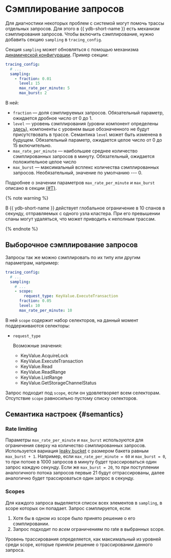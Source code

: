 # Сэмплирование запросов

Для диагностики некоторых проблем с системой могут помочь трассы отдельных запросов. Для этого в {{ ydb-short-name }} есть механизм сэмплирования запросов. Чтобы включить сэмплирование, нужно добавить секцию `sampling` в `tracing_config`.

Секция `sampling` может обновляться с помощью механизма [динамической конфигурации](../../maintenance/manual/dynamic-config.md). Пример секции:

```yaml
tracing_config:
  # ...
  sampling:
    - fraction: 0.01
      level: 15
      max_rate_per_minute: 5
      max_burst: 2
```

В ней:
* `fraction` — доля сэмплируемых запросов. Обязательный параметр, ожидается дробное число от 0 до 1.
* `level` — уровень сэмплирования (уровни компонент определены [здесь](https://github.com/ydb-platform/ydb/blob/7f54b7193ead3595490220034854718679991aaa/ydb/library/wilson_ids/wilson.h)), компоненты с уровнем выше обозначенного не будут присутствовать в трассе. Семантика `level` может быть изменена в будущем. Обязательный параметр, ожидается целое число от 0 до 15 включительно.
* `max_rate_per_minute` — наибольшее среднее количество сэмплированных запросов в минуту. Обязательный, ожидается положительное целое число
* `max_burst` — максимальный всплекс количества сэмплированных запросов. Необязательный, значение по умолчанию --- 0.

Подробнее о значении параметров `max_rate_per_minute` и `max_burst` описано в секции [{#T}](./sampling.md#semantics).

{% note warning %}

В {{ ydb-short-name }} действует глобальное ограничение в 10 спанов в секунду, отправляемых с одного узла кластера. При его превышении спаны могут удаляться, что может приводить к неполным трассам.

{% endnote %}

## Выборочное сэмплирование запросов

Запросы так же можно сэмплировать по их типу или другим параметрам, например:

```yaml
tracing_config:
  # ...
  sampling:
    # ...
    - scope:
        request_type: KeyValue.ExecuteTransaction
      fraction: 0.05
      level: 10
      max_rate_per_minute: 10
```

В ней `scope` содержит набор селекторов, на данный момент поддерживаются селекторы:
* `request_type`
    
    Возможные значения:
    * KeyValue.AcquireLock
    * KeyValue.ExecuteTransaction
    * KeyValue.Read
    * KeyValue.ReadRange
    * KeyValue.ListRange
    * KeyValue.GetStorageChannelStatus

Запрос подходит под `scope`, если он удовлетворяет всем селекторам. Отсутствие `scope` равносильно пустому списку селекторов.

## Семантика настроек {#semantics}

### Rate limiting

Параметры `max_rate_per_minute` и `max_burst` используются для ограничения сверху на количество сэмплированных запросов. Используется вариация [leaky bucket](https://en.wikipedia.org/wiki/Leaky_bucket) с размером бакета равным `max_burst + 1`. Например, если `max_rate_per_minute = 60` и `max_burst = 0`, то при потоке в 1000 запросов в минуту будет трассироваться один запрос каждую секунду. Если же `max_burst = 20`, то при поступлении аналогичного потока запросов первые 21 будут оттрассированы, далее аналогично будет трассироваться один запрос в секунду.

### Scopes

Для каждого запроса выделяется список всех элементов в `sampling`, в scope которых он попадает. Запрос сэмплируется, если:

1. Хотя бы в одном из scope было принято решение о его сэмплировании.
1. Запрос подходит по *всем* ограничениям по rate в выбранных scope.

Уровень трассирования определяется, как максимальный из уровней среди scope, которые приняли решение о трассировании данного запроса.

